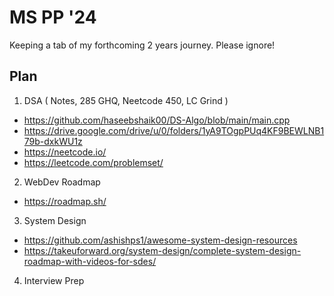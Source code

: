 # MS PP '24

Keeping a tab of my forthcoming 2 years journey. Please ignore!

## Plan

1) DSA ( Notes, 285 GHQ, Neetcode 450, LC Grind )

- <https://github.com/haseebshaik00/DS-Algo/blob/main/main.cpp>
- <https://drive.google.com/drive/u/0/folders/1yA9TOgpPUq4KF9BEWLNB179b-dxkWU1z>
- <https://neetcode.io/>
- <https://leetcode.com/problemset/>

2) WebDev Roadmap

- <https://roadmap.sh/>

3) System Design

- <https://github.com/ashishps1/awesome-system-design-resources>
- <https://takeuforward.org/system-design/complete-system-design-roadmap-with-videos-for-sdes/>

4) Interview Prep
